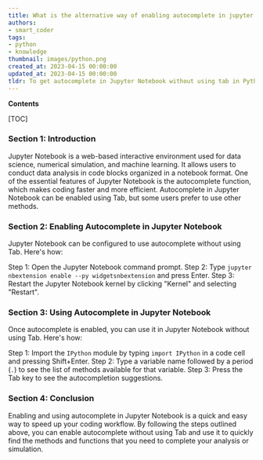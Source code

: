 ```yaml
---
title: What is the alternative way of enabling autocomplete in jupyter notebook without utilizing the tab key?
authors:
- smart_coder
tags:
- python
- knowledge
thumbnail: images/python.png
created_at: 2023-04-15 00:00:00
updated_at: 2023-04-15 00:00:00
tldr: To get autocomplete in Jupyter Notebook without using tab in Python, press Shift + Tab after typing the object, method or function name.
---
```


**Contents**

[TOC]

### Section 1: Introduction

Jupyter Notebook is a web-based interactive environment used for data science, numerical simulation, and machine learning. It allows users to conduct data analysis in code blocks organized in a notebook format. One of the essential features of Jupyter Notebook is the autocomplete function, which makes coding faster and more efficient. Autocomplete in Jupyter Notebook can be enabled using Tab, but some users prefer to use other methods.

### Section 2: Enabling Autocomplete in Jupyter Notebook

Jupyter Notebook can be configured to use autocomplete without using Tab. Here's how:

Step 1: Open the Jupyter Notebook command prompt.
Step 2: Type `jupyter nbextension enable --py widgetsnbextension` and press Enter.
Step 3: Restart the Jupyter Notebook kernel by clicking "Kernel" and selecting "Restart".

### Section 3: Using Autocomplete in Jupyter Notebook

Once autocomplete is enabled, you can use it in Jupyter Notebook without using Tab. Here's how:

Step 1: Import the `IPython` module by typing `import IPython` in a code cell and pressing Shift+Enter.
Step 2: Type a variable name followed by a period (`.`) to see the list of methods available for that variable.
Step 3: Press the Tab key to see the autocompletion suggestions.

### Section 4: Conclusion

Enabling and using autocomplete in Jupyter Notebook is a quick and easy way to speed up your coding workflow. By following the steps outlined above, you can enable autocomplete without using Tab and use it to quickly find the methods and functions that you need to complete your analysis or simulation.

